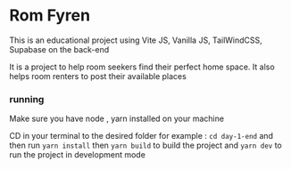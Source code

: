 # Rom Fyren

This is an educational project using Vite JS, Vanilla JS, TailWindCSS, Supabase on the back-end

It is a project to help room seekers find their perfect home space.
It also helps room renters to post their available places
### running
Make sure you have node , yarn installed on your machine

CD in your terminal to the desired folder for example : `cd day-1-end` and then run `yarn install` then `yarn build` to build the project and `yarn dev` to run the project in development mode
